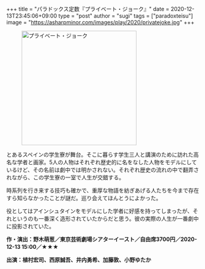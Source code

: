 +++
title = "パラドックス定数『プライベート・ジョーク』"
date = 2020-12-13T23:45:06+09:00
type = "post"
author = "sugi"
tags = ["paradoxteisu"]
image = "https://asharpminor.com/images/play/2020/privatejoke.jpg"
+++
<figure class="alignleft"><img src="/images/play/2020/privatejoke.jpg" alt="プライベート・ジョーク" style="width: 300px !important;"></figure>

とあるスペインの学生寮が舞台。そこに暮らす学生三人と講演のために訪れた高名な学者と画家。5人の人物はそれぞれ歴史的に名をなした人物をモデルにしているけど、その名前は劇中では明かされない。それぞれ歴史の流れの中で翻弄されながら、この学生寮の一室で人生が交錯する。

時系列を行き来する技巧も確かで、重厚な物語を紡ぎあげる人たちを今まで存在すら知らなかったことが謎だ。巡り会えてほんとうによかった。

役としてはアインシュタインをモデルにした学者に好感を持ってしまったが、それというのも一番深く造形されていたからだと思う。彼の実際の人生が一番劇中に投影されていた。

**作・演出：野木萌葱／東京芸術劇場シアターイースト／自由席3700円／2020-12-13 15:00／★★★**

**出演：植村宏司、西原誠吾、井内勇希、加藤敦、小野ゆたか**
